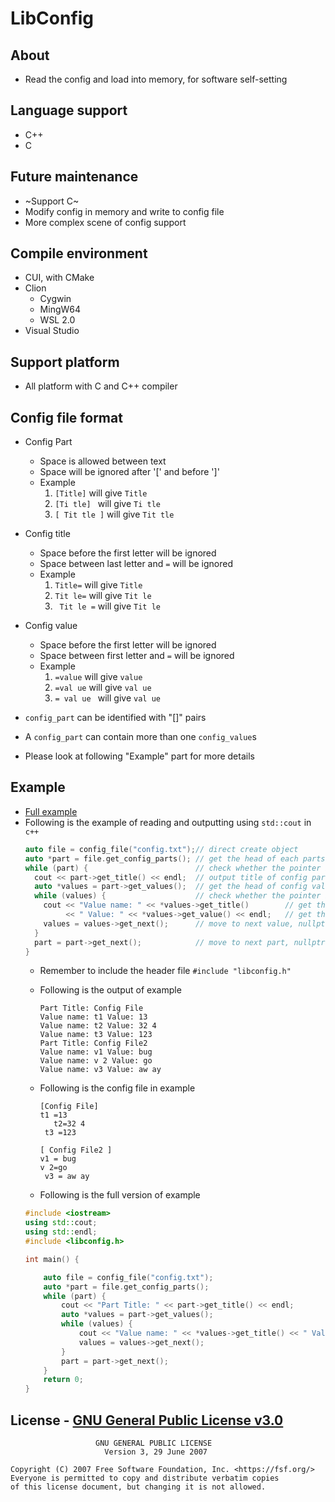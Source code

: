 # LibConfig

## About

- Read the config and load into memory, for software self-setting

## Language support
- C++
- C

## Future maintenance
- ~Support C~
- Modify config in memory and write to config file
- More complex scene of config support

## Compile environment
- CUI, with CMake
- Clion
  - Cygwin
  - MingW64
  - WSL 2.0
- Visual Studio

## Support platform
- All platform with C and C++ compiler

## Config file format

- Config Part
  - Space is allowed between text
  - Space will be ignored after '[' and before ']' 
  - Example
    1. `[Title]` will give `Title`
    2. `[Ti tle] ` will give `Ti tle`
    3. `[ Tit tle ]` will give `Tit tle`
    
- Config title
  - Space before the first letter will be ignored
  - Space between last letter and `=` will be ignored
  - Example
    1. `Title=` will give `Title`
    2. `Tit le=` will give `Tit le`
    3. ` Tit le =` will give `Tit le`
    
- Config value
  - Space before the first letter will be ignored
  - Space between first letter and `=` will be ignored
  - Example
    1. `=value` will give `value`
    2. `=val ue` will give `val ue`
    3. `= val ue ` will give `val ue`
  
- `config_part` can be identified with "[]" pairs
- A `config_part` can contain more than one `config_value`s
- Please look at following "Example" part for more details

## Example
- [Full example](https://github.com/1552980358/LibConfig/tree/master/example)
- Following is the example of reading and outputting using `std::cout` in `c++`
  ```c++
  auto file = config_file("config.txt");// direct create object
  auto *part = file.get_config_parts(); // get the head of each parts of configs
  while (part) {                        // check whether the pointer is null or not
    cout << part->get_title() << endl;  // output title of config part
    auto *values = part->get_values();  // get the head of config values
    while (values) {                    // check whether the pointer is null or not
      cout << "Value name: " << *values->get_title()        // get the title of the value
           << " Value: " << *values->get_value() << endl;   // get the value
      values = values->get_next();      // move to next value, nullptr will be retuned if no further value
    }
    part = part->get_next();            // move to next part, nullptr will be retuned if no further value
  }
  ```
  - Remember to include the header file
    `#include "libconfig.h"`

  - Following is the output of example
    ```
    Part Title: Config File
    Value name: t1 Value: 13
    Value name: t2 Value: 32 4
    Value name: t3 Value: 123
    Part Title: Config File2
    Value name: v1 Value: bug
    Value name: v 2 Value: go
    Value name: v3 Value: aw ay
    ```
    
  - Following is the config file in example
    ```
    [Config File]
    t1 =13
       t2=32 4
     t3 =123  

    [ Config File2 ]
    v1 = bug
    v 2=go
     v3 = aw ay 
    ```
    
  - Following is the full version of example
  ```c++
  #include <iostream>
  using std::cout;
  using std::endl;
  #include <libconfig.h>

  int main() {

      auto file = config_file("config.txt");
      auto *part = file.get_config_parts();
      while (part) {
          cout << "Part Title: " << part->get_title() << endl;
          auto *values = part->get_values();
          while (values) {
              cout << "Value name: " << *values->get_title() << " Value: " << *values->get_value() << endl;
              values = values->get_next();
          }
          part = part->get_next();
      }
      return 0;
  }
  ```
  
## License - [GNU General Public License v3.0](https://github.com/1552980358/LibConfig/blob/master/LICENSE)
```
                   GNU GENERAL PUBLIC LICENSE
                     Version 3, 29 June 2007
                       
Copyright (C) 2007 Free Software Foundation, Inc. <https://fsf.org/>
Everyone is permitted to copy and distribute verbatim copies
of this license document, but changing it is not allowed.
```